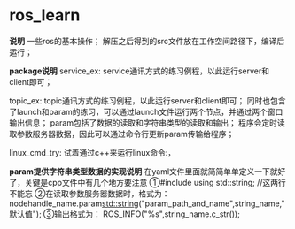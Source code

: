 # ros_learn

****说明****
	一些ros的基本操作；
	解压之后得到的src文件放在工作空间路径下，编译后运行；

****package说明****
service_ex:
	service通讯方式的练习例程，以此运行server和client即可；

topic_ex:
	topic通讯方式的练习例程，以此运行server和client即可；
	同时也包含了launch和param的练习，可以通过launch文件运行两个节点，并通过两个窗口输出信息；
	param包括了数据的读取和字符串类型的读取和输出；
	程序会定时读取参数服务器数据，因此可以通过命令行更新param传输给程序；

linux_cmd_try:
	试着通过c++来运行linux命令:<roscore>，<rosrun linux_cmd_try linux_try>

****param提供字符串类型数据的实现说明****
在yaml文件里面就简简单单定义一下就好了，关键是cpp文件中有几个地方要注意
①#include <string>       using std::string;			//这两行不能忘
②在读取参数服务器数据时，格式为：
	nodehandle_name.param<std::string>("param_path_and_name",string_name,"默认值");
③输出格式为：
	ROS_INFO("%s",string_name.c_str());
